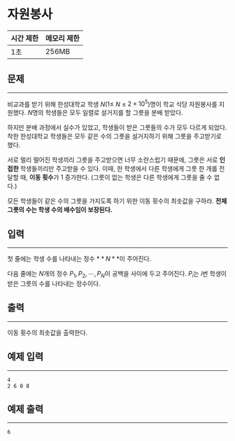 # 자원봉사

| 시간 제한 | 메모리 제한 |
| --- | --- |
| 1초 | 256MB |

## 문제

---

비교과를 받기 위해 한성대학교 학생 $N$$($$1$$≤$ $N$ $≤$ $2 \times 10^5$$)$명이 학교 식당 자원봉사를 지원했다. $N$명의 학생들은 모두 일렬로 설거지를 할 그릇을 분배 받았다. 

하지만 분배 과정에서 실수가 있었고, 학생들이 받은 그릇들의 수가 모두 다르게 되었다. 착한 한성대학교 학생들은 모두 같은 수의 그릇을 설거지하기 위해 그릇을 주고받기로 했다.

서로 멀리 떨어진 학생끼리 그릇을 주고받으면 너무 소란스럽기 때문에, 그릇은 서로 **인접한** 학생들끼리만 주고받을 수 있다. 이때, 한 학생에서 다른 학생에게 그릇 한 개를 전달할 때, **이동 횟수**가 1 증가한다. (그릇이 없는 학생은 다른 학생에게 그릇을 줄 수 없다.)

모든 학생들이 같은 수의 그릇을 가지도록 하기 위한 이동 횟수의 최솟값을 구하라. **전체 그릇의 수는 학생 수의 배수임이 보장된다.**

## 입력

---

첫 줄에는 학생 수를 나타내는 정수 $**N**$이 주어진다.

다음 줄에는 $N$개의 정수 $P_1, P_2, \cdots,P_N$이 공백을 사이에 두고 주어진다. $P_i$는 $i$번 학생이 받은 그릇의 수를 나타내는 정수이다.

## 출력

---

이동 횟수의 최솟값을 출력한다.

## 예제 입력

---

```
4
2 6 0 8
```

## 예제 출력

---

```
6
```